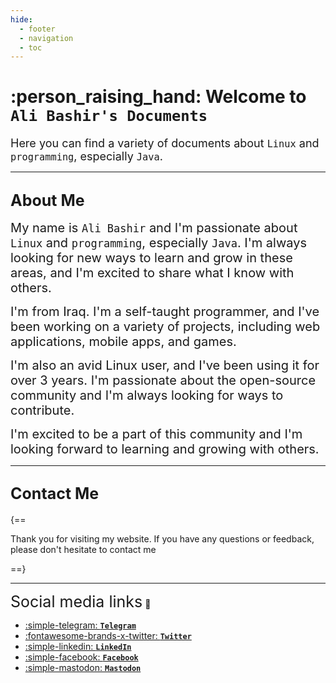 ```yaml
---
hide:
  - footer
  - navigation
  - toc
---
```

# :person_raising_hand: **Welcome to `Ali Bashir's Documents`**

<span style="font-size: 18px;">Here you can find a variety of documents about `Linux` and `programming`, especially `Java`.</span>

---

## <span style="font-size: 25px; font-weight: bold;">About Me</span>

<span style="font-size: 20px;">My name is `Ali Bashir` and I'm passionate about `Linux` and `programming`, especially `Java`. I'm always looking for new ways to learn and grow in these areas, and I'm excited to share what I know with others.</span>

<span style="font-size: 20px;">I'm from Iraq. I'm a self-taught programmer, and I've been working on a variety of projects, including web applications, mobile apps, and games.</span>

<span style="font-size: 20px;">I'm also an avid Linux user, and I've been using it for over 3 years. I'm passionate about the open-source community and I'm always looking for ways to contribute.</span>

<span style="font-size: 20px;">I'm excited to be a part of this community and I'm looking forward to learning and growing with others.</span>

---

## <span style="font-size: 25px; font-weight: bold;">Contact Me</span>

{==

Thank you for visiting my website. If you have any questions or feedback,
please don't hesitate to contact me

==}

---

<span style="font-size: 25px;">Social media links</span> :link:

- [:simple-telegram: **`Telegram`**](https://t.me/intj_t2)
- [:fontawesome-brands-x-twitter: **`Twitter`**](https://twitter.com/ll1onell)
- [:simple-linkedin: **`LinkedIn`**](https://www.linkedin.com/in/ali-basher/)
- [:simple-facebook: **`Facebook`**](https://www.facebook.com/intjt2/)
- [:simple-mastodon: **`Mastodon`**](https://mastodon.social/@ali_basher)

